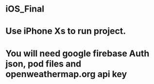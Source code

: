 # iOS_Final

# Use iPhone Xs to run project.
 
# You will need google firebase Auth json, pod files and openweathermap.org api key 
